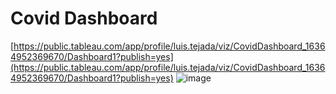 # Covid Dashboard
[https://public.tableau.com/app/profile/luis.tejada/viz/CovidDashboard_16364952369670/Dashboard1?publish=yes](https://public.tableau.com/app/profile/luis.tejada/viz/CovidDashboard_16364952369670/Dashboard1?publish=yes)
![image](https://user-images.githubusercontent.com/93099320/141040799-d72cb5b0-7964-45f5-a37c-1fd23d612b1c.png)
